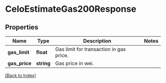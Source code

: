 # CeloEstimateGas200Response

## Properties

Name | Type | Description | Notes
------------ | ------------- | ------------- | -------------
**gas_limit** | **float** | Gas limit for transaction in gas price. |
**gas_price** | **string** | Gas price in wei. |

[[Back to Index]](../index.md)
